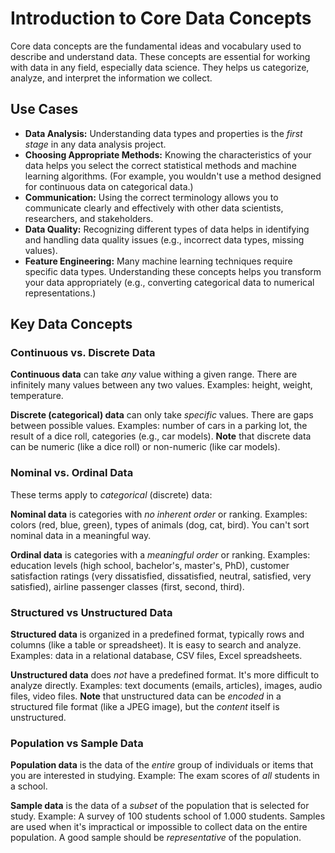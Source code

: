 # Introduction to Core Data Concepts

Core data concepts are the fundamental ideas and vocabulary used to describe and understand data. These concepts are essential for working with data in any field, especially data science. They helps us categorize, analyze, and interpret the information we collect.

## Use Cases
* **Data Analysis:** Understanding data types and properties is the _first stage_ in any data analysis project.
* **Choosing Appropriate Methods:** Knowing the characteristics of your data helps you select the correct statistical methods and machine learning algorithms. (For example, you wouldn't use a method designed for continuous data on categorical data.)
* **Communication:** Using the correct terminology allows you to communicate clearly and effectively with other data scientists, researchers, and stakeholders.
* **Data Quality:** Recognizing different types of data helps in identifying and handling data quality issues (e.g., incorrect data types, missing values).
* **Feature Engineering:** Many machine learning techniques require specific data types. Understanding these concepts helps you transform your data appropriately (e.g., converting categorical data to numerical representations.)

## Key Data Concepts

### Continuous vs. Discrete Data
**Continuous data** can take _any_ value withing a given range. There are infinitely many values between any two values. Examples: height, weight, temperature.

**Discrete (categorical) data** can only take _specific_ values. There are gaps between possible values. Examples: number of cars in a parking lot, the result of a dice roll, categories (e.g., car models). **Note** that discrete data can be numeric (like a dice roll) or non-numeric (like car models).

### Nominal vs. Ordinal Data
These terms apply to _categorical_ (discrete) data:

**Nominal data** is categories with _no inherent order_ or ranking. Examples: colors (red, blue, green), types of animals (dog, cat, bird). You can't sort nominal data in a meaningful way. 

**Ordinal data** is categories with a _meaningful order_ or ranking. Examples: education levels (high school, bachelor's, master's, PhD), customer satisfaction ratings (very dissatisfied, dissatisfied, neutral, satisfied, very satisfied), airline passenger classes (first, second, third).

### Structured vs Unstructured Data
**Structured data** is organized in a predefined format, typically rows and columns (like a table or spreadsheet). It is easy to search and analyze. Examples: data in a relational database, CSV files, Excel spreadsheets.

**Unstructured data** does _not_ have a predefined format. It's more difficult to analyze directly. Examples: text documents (emails, articles), images, audio files, video files. **Note** that unstructured data can be _encoded_ in a structured file format (like a JPEG image), but the _content_ itself is unstructured.

### Population vs Sample Data
**Population data** is the data of the _entire_ group of individuals or items that you are interested in studying. Example: The exam scores of _all_ students in a school.

**Sample data** is the data of a _subset_ of the population that is selected for study. Example: A survey of 100 students school of 1.000 students. Samples are used when it's impractical or impossible to collect data on the entire population. A good sample should be _representative_ of the population.


